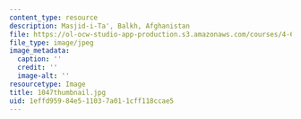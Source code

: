 ```yaml
---
content_type: resource
description: Masjid-i-Ta', Balkh, Afghanistan
file: https://ol-ocw-studio-app-production.s3.amazonaws.com/courses/4-614-religious-architecture-and-islamic-cultures-fall-2002/1effd95984e511037a011cff118ccae5_1047thumbnail.jpg
file_type: image/jpeg
image_metadata:
  caption: ''
  credit: ''
  image-alt: ''
resourcetype: Image
title: 1047thumbnail.jpg
uid: 1effd959-84e5-1103-7a01-1cff118ccae5
---
```

